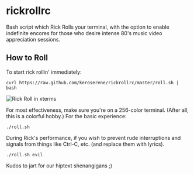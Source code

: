 # rickrollrc

Bash script which Rick Rolls your terminal, with the option to enable
indefinite encores for those who desire intense 80's music video
appreciation sessions.

## How to Roll
To start rick rollin' immediately:

    curl https://raw.github.com/keroserene/rickrollrc/master/roll.sh | bash

![Rick Roll in xterms]()

For most effectiveness, make sure you're on a 256-color terminal.
(After all, this is a colorful hobby.)
For the basic experience:

    ./roll.sh

During Rick's performance, if you wish to prevent rude interruptions and 
signals from things like Ctrl-C, etc. (and replace them with lyrics).

    ./roll.sh evil

Kudos to jart for our hiptext shenangigans ;)
